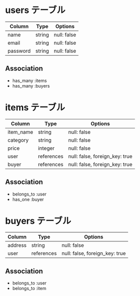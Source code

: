 # users テーブル

| Column   | Type   | Options     |
| -------- | ------ | ----------- |
| name     | string | null: false |
| email    | string | null: false |
| password | string | null: false |

## Association

- has_many :items
- has_many :buyers

# items テーブル

| Column    | Type       | Options                        |
| --------- | ---------- | ------------------------------ |
| item_name | string     | null: false                    |
| category  | string     | null: false                    |
| price     | integer    | null: false                    |
| user      | references | null: false, foreign_key: true |
| buyer     | references | null: false, foreign_key: true |

## Association

- belongs_to :user
- has_one :buyer

# buyers テーブル

| Column  | Type       | Options                        |
| ------- | ---------- | ------------------------------ |
| address | string     | null: false                    |
| user    | references | null: false, foreign_key: true |

## Association

- belongs_to :user
- belongs_to :item
